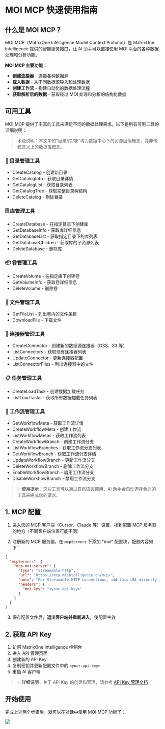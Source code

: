 # MOI MCP 快速使用指南

## 什么是 MOI MCP？

MOI MCP（MatrixOne Intelligence Model Context Protocol）是 MatrixOne Intelligence 提供的智能服务接口，让 AI 助手可以直接使用 MOI 平台的各种数据处理和分析功能。

**MOI MCP 主要功能：**

- **创建连接器** - 连接各种数据源
- **载入数据** - 从不同数据源导入和处理数据
- **创建工作流** - 构建自动化的数据处理流程
- **获取解析后的数据** - 获取经过 MOI 处理和分析的结构化数据

## 可用工具

MOI MCP 提供了丰富的工具来满足不同的数据处理需求。以下是所有可用工具的详细说明：

> 术语说明：本文中的“目录/库/卷”均为数据中心下的资源层级概念，并非传统意义上的数据库概念。

### 📁 目录管理工具

- CreateCatalog - 创建新目录
- GetCatalogInfo - 获取目录详情
- GetCatalogList - 获取目录列表
- GetCatalogTree - 获取完整目录树结构
- DeleteCatalog - 删除目录

### 🗄️ 库管理工具

- CreateDatabase - 在指定目录下创建库
- GetDatabaseInfo - 获取库详细信息
- GetDatabaseList - 获取指定目录下的库列表
- GetDatabaseChildren - 获取库的子资源列表
- DeleteDatabase - 删除库

### 📦 卷管理工具

- CreateVolume - 在指定库下创建卷
- GetVolumeInfo - 获取卷详细信息
- DeleteVolume - 删除卷

### 📄 文件管理工具

- GetFileList - 列出卷内的文件条目
- DownloadFile - 下载文件

### 🔌 连接器管理工具

- CreateConnector - 创建新的数据源连接器（OSS、S3 等）
- ListConnectors - 获取现有连接器列表
- UpdateConnector - 更新连接器配置
- ListConnectorFiles - 列出连接器中的文件

### 📋 任务管理工具

- CreateLoadTask - 创建数据加载任务
- ListLoadTasks - 获取所有数据加载任务列表

### 🔄 工作流管理工具

- GetWorkflowMeta - 获取工作流详情
- CreateWorkflowMeta - 创建工作流
- ListWorkflowMetas - 获取工作流列表
- CreateWorkflowBranch - 创建工作流分支
- ListWorkflowBranches - 获取工作流分支列表
- GetWorkflowBranch - 获取工作流分支详情
- UpdateWorkflowBranch - 更新工作流分支
- DeleteWorkflowBranch - 删除工作流分支
- EnableWorkflowBranch - 启用工作流分支
- DisableWorkflowBranch - 禁用工作流分支

> 💡 **使用提示**：这些工具可以通过自然语言调用，AI 助手会自动选择合适的工具来完成您的请求。

## 1. MCP 配置

1. 进入您的 MCP 客户端（Cursor、Claude 等）设置，找到配置 MCP 服务器的地方（不同客户端位置可能不同）

2. 注册新的 MCP 服务器，在 `mcpServers` 下添加 "moi" 配置块，配置内容如下：

```json
{
  "mcpServers": {
    "mcp-moi-server": {
      "type": "streamable-http",
      "url": "https://mcp.m1intelligence.cn/mcp/",
      "note": "For Streamable HTTP connections, add this URL directly in your MCP Client",
      "headers": {
        "moi-key": "<your-api-key>"
      }
    }
  }
}
```

3. 保存配置文件后，**退出客户端并重新进入**，使配置生效

## 2. 获取 API Key

1. 访问 MatrixOne Intelligence 控制台
2. 进入 API 管理页面
3. 创建新的 API Key
4. 复制密钥并更新配置文件中的 `<your-api-key>`
5. 重启 AI 客户端

> 💡 **详细说明**：关于 API Key 的创建和管理，请参考 [API Key 管理文档](../workflow%20api/token_api.md#api-key-管理)

## 开始使用

完成上述两个步骤后，就可以在对话中使用 MOI MCP 功能了：

![](https://community-shared-data-1308875761.cos.ap-beijing.myqcloud.com/artwork/mocdocs/images/mcp.png)
